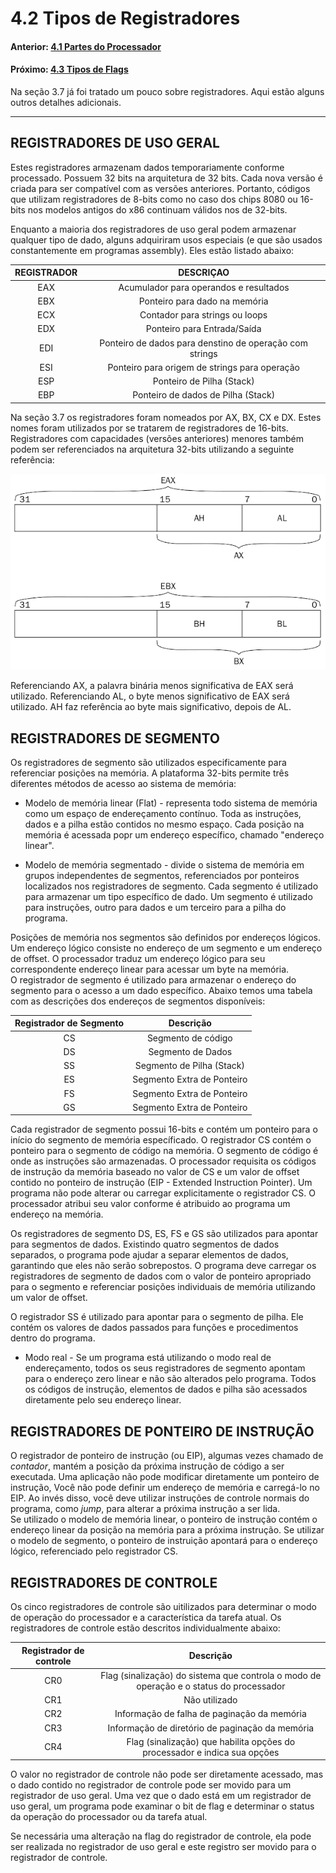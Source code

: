 
# 4.2 Tipos de Registradores


#### Anterior: [4.1 Partes do Processador](./partes_processador.md)   
#### Próximo: [4.3 Tipos de Flags](./tipos_flags.md)  

Na seção 3.7 já foi tratado um pouco sobre registradores. Aqui estão alguns outros detalhes adicionais.

--- 

## REGISTRADORES DE USO GERAL  

Estes registradores armazenam dados temporariamente conforme processado. Possuem 32 bits na arquitetura de 32 bits. Cada nova versão é criada para ser compatível com as versões anteriores. Portanto, códigos que utilizam registradores de 8-bits como no caso dos chips 8080 ou 16-bits nos modelos antigos do x86 continuam válidos nos de 32-bits.  

Enquanto a maioria dos registradores de uso geral podem armazenar qualquer tipo de dado, alguns adquiriram usos especiais (e que são usados constantemente em programas assembly). Eles estão listado abaixo:  

|REGISTRADOR|DESCRIÇAO|
|:---:|:---:|
|EAX|Acumulador para operandos e resultados|
|EBX|Ponteiro para dado na memória|
|ECX|Contador para strings ou loops|
|EDX|Ponteiro para Entrada/Saída|
|EDI|Ponteiro de dados para denstino de operação com strings|
|ESI|Ponteiro para origem de strings para operação|
|ESP|Ponteiro de Pilha (Stack)|
|EBP|Ponteiro de dados de Pilha (Stack)|
  
Na seção 3.7 os registradores foram nomeados por AX, BX, CX e DX. Estes nomes foram utilizados por se tratarem de registradores de 16-bits. Registradores com capacidades (versões anteriores) menores também podem ser referenciados na arquitetura 32-bits utilizando a seguinte referência:  


![](./imgs/42_001.png)  

Referenciando AX, a palavra binária menos significativa de EAX será utilizado. Referenciando AL, o byte menos significativo de EAX será utilizado. AH faz referência ao byte mais significativo, depois de AL.  

## REGISTRADORES DE SEGMENTO  

Os registradores de segmento são utilizados especificamente para referenciar posições na memória. A plataforma 32-bits permite três diferentes métodos de acesso ao sistema de memória: 

- Modelo de memória linear (Flat) - representa todo sistema de memória como um espaço de endereçamento contínuo. Toda as instruções, dados e a pilha estão contidos no mesmo espaço. Cada posição na memória é acessada popr um endereço específico, chamado "endereço linear".  

- Modelo de memória segmentado - divide o sistema de memória em grupos independentes de segmentos, referenciados por ponteiros localizados nos registradores de segmento. Cada segmento é utilizado para armazenar um tipo específico de dado. Um segmento é utilizado para instruções, outro para dados e um terceiro para a pilha do programa.  

Posições de memória nos segmentos são definidos por endereços lógicos. Um endereço lógico consiste no endereço de um segmento e um endereço de offset. O processador traduz um endereço lógico para seu correspondente endereço linear para acessar um byte na memória.  
O registrador de segmento é utilizado para armazenar o endereço do segmento para o acesso a um dado específico. Abaixo temos uma tabela com as descrições dos endereços de segmentos disponíveis:  

|Registrador de Segmento|Descrição|
|:---:|:---:|
|CS|Segmento de código|
|DS|Segmento de Dados|
|SS|Segmento de Pilha (Stack)|
|ES|Segmento Extra de Ponteiro|
|FS|Segmento Extra de Ponteiro|
|GS|Segmento Extra de Ponteiro|

Cada registrador de segmento possui 16-bits e contém um ponteiro para o início do segmento de memória específicado. O registrador CS contém o ponteiro para o segmento de código na memória. O segmento de código é onde as instruções são armazenadas. O processador requisita os códigos de instrução da memória baseado no valor de CS e um valor de offset contido no ponteiro de instrução (EIP - Extended Instruction Pointer).  Um programa não pode alterar ou carregar explicitamente o registrador CS. O processador atribui seu valor conforme é atribuido ao programa um endereço na memória.  

Os registradores de segmento DS, ES, FS e GS são utilizados para apontar para segmentos de dados. Existindo quatro segmentos de dados separados, o programa pode ajudar a separar elementos de dados, garantindo que eles não serão sobrepostos. O programa deve carregar os registradores de segmento de dados com o valor de ponteiro apropriado para o segmento e referenciar posições individuais de memória utilizando um valor de offset.  

O registrador SS é utilizado para apontar para o segmento de pilha. Ele contém os valores de dados passados para funções e procedimentos dentro do programa.  

- Modo real - Se um programa está utilizando o modo real de endereçamento, todos os seus registradores de segmento apontam para o endereço zero linear e não são alterados pelo programa. Todos os códigos de instrução, elementos de dados e pilha são acessados diretamente pelo seu endereço linear.

## REGISTRADORES DE PONTEIRO DE INSTRUÇÃO   

O registrador de ponteiro de instrução (ou EIP), algumas vezes chamado de *contador*, mantém a posição da próxima instrução de código a ser executada. Uma aplicação não pode modificar diretamente um ponteiro de instrução, Você não pode definir um endereço de memória e carregá-lo no EIP. Ao invés disso, você deve utilizar instruções de controle normais do programa, como *jump*, para alterar a próxima instrução a ser lida.  
Se utilizado o modelo de memória linear, o ponteiro de instrução contém o endereço linear da posição na memória para a próxima instrução. Se utilizar o modelo de segmento, o ponteiro de instruição apontará para o endereço lógico, referenciado pelo registrador CS.  

## REGISTRADORES DE CONTROLE  
Os cinco registradores de controle são uitilizados para determinar o modo de operação do processador e a característica da tarefa atual. Os registradores de controle estão descritos individualmente abaixo:  

|Registrador de controle|Descrição|
|:---:|:---:|
|CR0|Flag (sinalização) do sistema que controla o modo de operação e o status do processador|
|CR1|Não utilizado|
|CR2|Informação de falha de paginação da memória|
|CR3|Informação de diretório de paginação da memória|
|CR4|Flag (sinalização) que habilita opções do processador e indica sua opções|

O valor no registrador de controle não pode ser diretamente acessado, mas o dado contido no registrador de controle pode ser movido para um registrador de uso geral. Uma vez que o dado está em um registrador de uso geral, um programa pode examinar o bit de flag e determinar o status da operação do processador ou da tarefa atual.  

Se necessária uma alteração na flag do registrador de controle, ela pode ser realizada no registrador de uso geral e este registro ser movido para o registrador de controle.